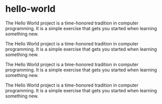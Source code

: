 # hello-world
The Hello World project is a time-honored tradition in computer programming. It is a simple exercise that gets you started when learning something new.

The Hello World project is a time-honored tradition in computer programming. It is a simple exercise that gets you started when learning something new.

The Hello World project is a time-honored tradition in computer programming. It is a simple exercise that gets you started when learning something new.

The Hello World project is a time-honored tradition in computer programming. It is a simple exercise that gets you started when learning something new.
